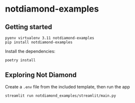 # notdiamond-examples

## Getting started

```shell
pyenv virtualenv 3.11 notdiamond-examples
pip install notdiamond-examples
```

Install the dependencies:

```shell
poetry install
```

## Exploring Not Diamond

Create a `.env` file from the included template, then run the app

```shell
streamlit run notdiamond_examples/streamlit/main.py
```
